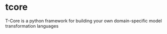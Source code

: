 # tcore
T-Core is a python framework for building your own domain-specific model transformation languages
